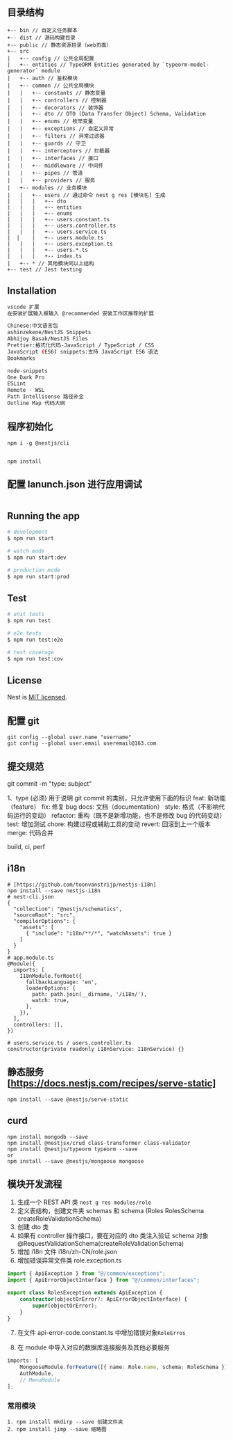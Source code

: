 ## 目录结构

```
+-- bin // 自定义任务脚本
+-- dist // 源码构建目录
+-- public // 静态资源目录（web页面）
+-- src
|   +-- config // 公共全局配置
|   +-- entities // TypeORM Entities generated by `typeorm-model-generator` module
|   +-- auth // 鉴权模块
|   +-- common // 公共全局模块
|   |   +-- constants // 静态变量
|   |   +-- controllers // 控制器
|   |   +-- decorators // 装饰器
|   |   +-- dto // DTO (Data Transfer Object) Schema, Validation
|   |   +-- enums // 枚举变量
|   |   +-- exceptions // 自定义异常
|   |   +-- filters // 异常过滤器
|   |   +-- guards // 守卫
|   |   +-- interceptors // 拦截器
|   |   +-- interfaces // 接口
|   |   +-- middleware // 中间件
|   |   +-- pipes // 管道
|   |   +-- providers // 服务
|   +-- modules // 业务模块
|   |   +-- users // 通过命令 nest g res [模块名] 生成
|   |   |   +-- dto
|   |   |   +-- entities
|   |   |   +-- enums
|   |   |   +-- users.constant.ts
|   |   |   +-- users.controller.ts
|   |   |   +-- users.service.ts
|  |    |   +-- users.module.ts
|   |   |   +-- users.exception.ts
|   |   |   +-- users.*.ts
|   |   |   +-- index.ts
|   +-- * // 其他模块同以上结构
+-- test // Jest testing

```

## Installation

```bash
vscode 扩展
在安装扩展输入框输入 @recommended 安装工作区推荐的扩展

Chinese:中文语言包
ashinzekene/NestJS Snippets
Abhijoy Basak/NestJS Files
Prettier:格式化代码-JavaScript / TypeScript / CSS
JavaScript (ES6) snippets:支持 JavaScript ES6 语法
Bookmarks

node-snippets
One Dark Pro
ESLint
Remote - WSL
Path Intellisense 路径补全
Outline Map 代码大纲

```

## 程序初始化

```
npm i -g @nestjs/cli


npm install
```

## 配置 lanunch.json 进行应用调试

```

```

## Running the app

```bash
# development
$ npm run start

# watch mode
$ npm run start:dev

# production mode
$ npm run start:prod
```

## Test

```bash
# unit tests
$ npm run test

# e2e tests
$ npm run test:e2e

# test coverage
$ npm run test:cov
```

## License

Nest is [MIT licensed](LICENSE).

## 配置 git

```
git config --global user.name "username"
git config --global user.email useremail@163.com
```

## 提交规范

git commit -m "type: subject"

1、type (必须)
用于说明 git commit 的类别，只允许使用下面的标识
feat: 新功能（feature）
fix: 修复 bug
docs: 文档（documentation）
style: 格式（不影响代码运行的变动）
refactor: 重构（既不是新增功能，也不是修改 bug 的代码变动）
test: 增加测试
chore: 构建过程或辅助工具的变动
revert: 回滚到上一个版本
merge: 代码合并

build, ci, perf

## i18n

```
# [https://github.com/toonvanstrijp/nestjs-i18n]
npm install --save nestjs-i18n
# nest-cli.json
{
  "collection": "@nestjs/schematics",
  "sourceRoot": "src",
  "compilerOptions": {
    "assets": [
      { "include": "i18n/**/*", "watchAssets": true }
    ]
  }
}
# app.module.ts
@Module({
  imports: [
    I18nModule.forRoot({
      fallbackLanguage: 'en',
      loaderOptions: {
        path: path.join(__dirname, '/i18n/'),
        watch: true,
      },
    }),
  ],
  controllers: [],
})

# users.service.ts / users.controller.ts
constructor(private readonly i18nService: I18nService) {}

```

## 静态服务 [https://docs.nestjs.com/recipes/serve-static]

```
npm install --save @nestjs/serve-static
```

## curd

```
npm install mongodb --save
npm install @nestjsx/crud class-transformer class-validator
npm install @nestjs/typeorm typeorm --save
or
npm install --save @nestjs/mongoose mongoose
```

## 模块开发流程

1. 生成一个 REST API 类 `nest g res modules/role`
2. 定义表结构，创建文件夹 schemas 和 schema (Roles RolesSchema createRoleValidationSchema)
3. 创建 dto 类
4. 如果有 controller 操作接口，要在对应的 dto 类注入验证 schema 对象 @RequestValidationSchema(createRoleValidationSchema)
5. 增加 i18n 文件 i18n/zh-CN/role.json
6. 增加错误异常文件类 role.exception.ts

```ts
import { ApiException } from "@/common/exceptions";
import { ApiErrorObjectInterface } from "@/common/interfaces";

export class RolesException extends ApiException {
    constructor(objectOrError?: ApiErrorObjectInterface) {
        super(objectOrError);
    }
}
```

7. 在文件 api-error-code.constant.ts 中增加错误对象`RoleErros`

8. 在 module 中导入对应的数据库连接服务及其他必要服务

```ts
imports: [
    MongooseModule.forFeature([{ name: Role.name, schema: RoleSchema }]),
    AuthModule,
    // MenuModule
];
```

### 常用模块

```
1. npm install mkdirp --save 创建文件夹
2. npm install jimp --save 缩略图
```
